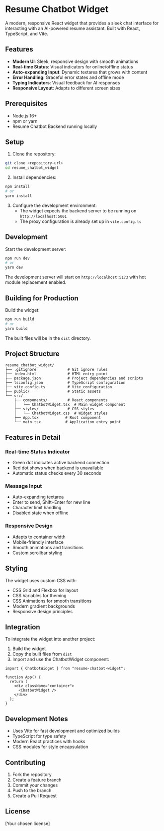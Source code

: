 # Resume Chatbot Widget

A modern, responsive React widget that provides a sleek chat interface for interacting with an AI-powered resume assistant. Built with React, TypeScript, and Vite.

## Features

- **Modern UI**: Sleek, responsive design with smooth animations
- **Real-time Status**: Visual indicators for online/offline status
- **Auto-expanding Input**: Dynamic textarea that grows with content
- **Error Handling**: Graceful error states and offline mode
- **Typing Indicators**: Visual feedback for AI responses
- **Responsive Layout**: Adapts to different screen sizes

## Prerequisites

- Node.js 16+
- npm or yarn
- Resume Chatbot Backend running locally

## Setup

1. Clone the repository:

```bash
git clone <repository-url>
cd resume_chatbot_widget
```

2. Install dependencies:

```bash
npm install
# or
yarn install
```

3. Configure the development environment:
   - The widget expects the backend server to be running on `http://localhost:5001`
   - The proxy configuration is already set up in `vite.config.ts`

## Development

Start the development server:

```bash
npm run dev
# or
yarn dev
```

The development server will start on `http://localhost:5173` with hot module replacement enabled.

## Building for Production

Build the widget:

```bash
npm run build
# or
yarn build
```

The built files will be in the `dist` directory.

## Project Structure

```
resume_chatbot_widget/
├── .gitignore              # Git ignore rules
├── index.html              # HTML entry point
├── package.json            # Project dependencies and scripts
├── tsconfig.json           # TypeScript configuration
├── vite.config.ts          # Vite configuration
├── public/                 # Static assets
└── src/
    ├── components/         # React components
    │   └── ChatbotWidget.tsx  # Main widget component
    ├── styles/             # CSS styles
    │   └── ChatbotWidget.css  # Widget styles
    ├── App.tsx            # Root component
    └── main.tsx           # Application entry point
```

## Features in Detail

### Real-time Status Indicator

- Green dot indicates active backend connection
- Red dot shows when backend is unavailable
- Automatic status checks every 30 seconds

### Message Input

- Auto-expanding textarea
- Enter to send, Shift+Enter for new line
- Character limit handling
- Disabled state when offline

### Responsive Design

- Adapts to container width
- Mobile-friendly interface
- Smooth animations and transitions
- Custom scrollbar styling

## Styling

The widget uses custom CSS with:

- CSS Grid and Flexbox for layout
- CSS Variables for theming
- CSS Animations for smooth transitions
- Modern gradient backgrounds
- Responsive design principles

## Integration

To integrate the widget into another project:

1. Build the widget
2. Copy the built files from `dist`
3. Import and use the ChatbotWidget component:

```tsx
import { ChatbotWidget } from "resume-chatbot-widget";

function App() {
  return (
    <div className="container">
      <ChatbotWidget />
    </div>
  );
}
```

## Development Notes

- Uses Vite for fast development and optimized builds
- TypeScript for type safety
- Modern React practices with hooks
- CSS modules for style encapsulation

## Contributing

1. Fork the repository
2. Create a feature branch
3. Commit your changes
4. Push to the branch
5. Create a Pull Request

## License

[Your chosen license]
